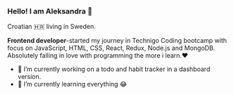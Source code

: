 ### Hello! I am Aleksandra 👋

Croatian 🇭🇷 living in Sweden.

**Frontend developer**-started my journey in Technigo Coding bootcamp with focus on JavaScript, HTML, CSS, React, Redux, Node.js and MongoDB. Absolutely falling in love with programming the more i learn.❤️

- 🔭 I’m currently working on a todo and habit tracker in a dashboard version.
- 🌱 I’m currently learning everything 😂
